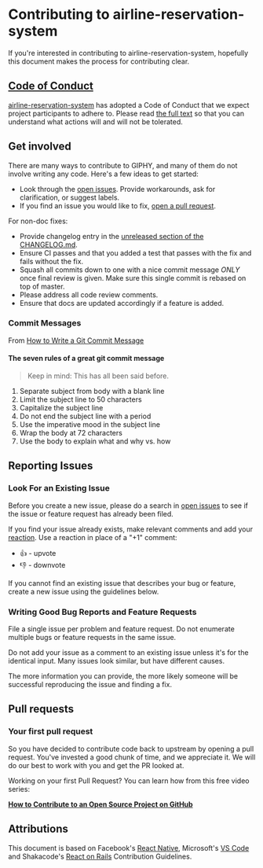 # Contributing to airline-reservation-system

If you're interested in contributing to airline-reservation-system, hopefully this document makes the process for contributing clear.

## [Code of Conduct][code_of_conduct]

[airline-reservation-system](https://github.com/rodrigobdz/airline-reservation-system) has adopted a Code of Conduct that we expect project participants to adhere to. Please read [the full text][code_of_conduct] so that you can understand what actions will and will not be tolerated.

## Get involved

There are many ways to contribute to GIPHY, and many of them do not involve writing any code. Here's a few ideas to get started:

- Look through the [open issues](https://github.com/rodrigobdz/airline-reservation-system/issues). Provide workarounds, ask for clarification, or suggest labels.
- If you find an issue you would like to fix, [open a pull request](https://github.com/rodrigobdz/airline-reservation-system/pulls).

For non-doc fixes:

- Provide changelog entry in the [unreleased section of the CHANGELOG.md](https://github.com/rodrigobdz/airline-reservation-system/blob/master/CHANGELOG.md#unreleased).
- Ensure CI passes and that you added a test that passes with the fix and fails without the fix.
- Squash all commits down to one with a nice commit message _ONLY_ once final review is given. Make sure this single commit is rebased on top of master.
- Please address all code review comments.
- Ensure that docs are updated accordingly if a feature is added.

### Commit Messages

From [How to Write a Git Commit Message](http://chris.beams.io/posts/git-commit/)

#### The seven rules of a great git commit message

> Keep in mind: This has all been said before.

1. Separate subject from body with a blank line
1. Limit the subject line to 50 characters
1. Capitalize the subject line
1. Do not end the subject line with a period
1. Use the imperative mood in the subject line
1. Wrap the body at 72 characters
1. Use the body to explain what and why vs. how

## Reporting Issues

### Look For an Existing Issue

Before you create a new issue, please do a search in [open issues](https://github.com/rodrigobdz/airline-reservation-system/issues) to see if the issue or feature request has already been filed.

If you find your issue already exists, make relevant comments and add your [reaction](https://github.com/blog/2119-add-reactions-to-pull-requests-issues-and-comments). Use a reaction in place of a "+1" comment:

- 👍 - upvote
- 👎 - downvote

If you cannot find an existing issue that describes your bug or feature, create a new issue using the guidelines below.

### Writing Good Bug Reports and Feature Requests

File a single issue per problem and feature request. Do not enumerate multiple bugs or feature requests in the same issue.

Do not add your issue as a comment to an existing issue unless it's for the identical input. Many issues look similar, but have different causes.

The more information you can provide, the more likely someone will be successful reproducing the issue and finding a fix.

## Pull requests

### Your first pull request

So you have decided to contribute code back to upstream by opening a pull request. You've invested a good chunk of time, and we appreciate it. We will do our best to work with you and get the PR looked at.

Working on your first Pull Request? You can learn how from this free video series:

[**How to Contribute to an Open Source Project on GitHub**](https://egghead.io/courses/how-to-contribute-to-an-open-source-project-on-github)

## Attributions

This document is based on Facebook's [React Native](https://github.com/facebook/react-native/blob/e9e20e6c8335f27af8469cd23cb7ba079b0422f9/CONTRIBUTING.md), Microsoft's [VS Code](https://github.com/Microsoft/vscode/blob/8261bddefa224dc4a9bd3ca1b40cac578f1b6f09/CONTRIBUTING.md) and Shakacode's [React on Rails](https://github.com/shakacode/react_on_rails/blob/94366056a63b0ef340dccd810734a8791806257b/CONTRIBUTING.md) Contribution Guidelines.

[code_of_conduct]: https://github.com/rodrigobdz/airline-reservation-system/CODE_OF_CONDUCT.md
